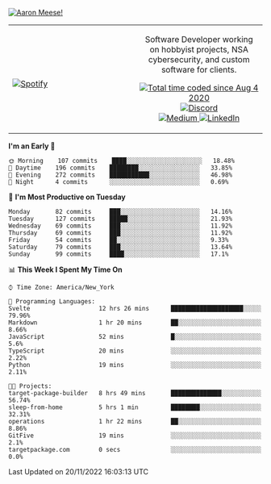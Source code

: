 [![Aaron Meese!](https://user-images.githubusercontent.com/17814535/88975338-a2aabf00-d27f-11ea-963f-8a19608716b4.png)](https://github.com/ajmeese7/readme-ascii "README ASCII")

<!-- Modified from project here: https://github.com/novatorem/novatorem -->
<table width="100%">
  <tr>
  <td width="50%">

&nbsp; <br> [![Spotify](https://ajmeese7.vercel.app/api/spotify)](https://open.spotify.com/user/ajmeese)

  </td>
  <td width="50%">
    <p align="center">
    Software Developer working on hobbyist projects, NSA cybersecurity, and custom software for clients.
    </p>
    <p align="center">
      <a href="https://wakatime.com/@f726891d-3b02-46cd-9b60-e8c59f9e2b14">
        <img src="https://wakatime.com/badge/user/f726891d-3b02-46cd-9b60-e8c59f9e2b14.svg" alt="Total time coded since Aug 4 2020" title="WakaTime" />
      </a>
      <a href="http://link.aaronmeese.com/discord">
        <img src="https://img.shields.io/badge/discord-ajmeese7%234835-369?style=flat-square&logo=discord&logoColor=white&color=purple" alt="Discord" title="Discord">
      </a>
      <br />
      <a href="https://link.aaronmeese.com/medium">
        <img src="https://img.shields.io/badge/medium-ajmeese7-1DB954?style=flat-square&logo=medium&logoColor=white" alt="Medium" title="Medium">
      </a>
      <a href="https://link.aaronmeese.com/linkedin">
        <img src="https://img.shields.io/badge/linkedIn-aaronmeese-1DB954?style=flat-square&logo=linkedin&logoColor=white&color=blue" alt="LinkedIn" title="LinkedIn">
      </a>
    </p>
  </td>

</table>

[//]: <> (The `&nbsp;` is to have Aphelion take up more space)

<!--START_SECTION:waka-->
**I'm an Early 🐤** 

```text
🌞 Morning    107 commits    ████░░░░░░░░░░░░░░░░░░░░░   18.48% 
🌆 Daytime    196 commits    ████████░░░░░░░░░░░░░░░░░   33.85% 
🌃 Evening    272 commits    ███████████░░░░░░░░░░░░░░   46.98% 
🌙 Night      4 commits      ░░░░░░░░░░░░░░░░░░░░░░░░░   0.69%

```
📅 **I'm Most Productive on Tuesday** 

```text
Monday       82 commits     ███░░░░░░░░░░░░░░░░░░░░░░   14.16% 
Tuesday      127 commits    █████░░░░░░░░░░░░░░░░░░░░   21.93% 
Wednesday    69 commits     ███░░░░░░░░░░░░░░░░░░░░░░   11.92% 
Thursday     69 commits     ███░░░░░░░░░░░░░░░░░░░░░░   11.92% 
Friday       54 commits     ██░░░░░░░░░░░░░░░░░░░░░░░   9.33% 
Saturday     79 commits     ███░░░░░░░░░░░░░░░░░░░░░░   13.64% 
Sunday       99 commits     ████░░░░░░░░░░░░░░░░░░░░░   17.1%

```


📊 **This Week I Spent My Time On** 

```text
⌚︎ Time Zone: America/New_York

💬 Programming Languages: 
Svelte                   12 hrs 26 mins      ████████████████████░░░░░   79.96% 
Markdown                 1 hr 20 mins        ██░░░░░░░░░░░░░░░░░░░░░░░   8.66% 
JavaScript               52 mins             █░░░░░░░░░░░░░░░░░░░░░░░░   5.6% 
TypeScript               20 mins             ░░░░░░░░░░░░░░░░░░░░░░░░░   2.22% 
Python                   19 mins             ░░░░░░░░░░░░░░░░░░░░░░░░░   2.11%

🐱‍💻 Projects: 
target-package-builder   8 hrs 49 mins       ██████████████░░░░░░░░░░░   56.74% 
sleep-from-home          5 hrs 1 min         ████████░░░░░░░░░░░░░░░░░   32.31% 
operations               1 hr 22 mins        ██░░░░░░░░░░░░░░░░░░░░░░░   8.86% 
GitFive                  19 mins             ░░░░░░░░░░░░░░░░░░░░░░░░░   2.1% 
targetpackage.com        0 secs              ░░░░░░░░░░░░░░░░░░░░░░░░░   0.0%

```


 Last Updated on 20/11/2022 16:03:13 UTC
<!--END_SECTION:waka-->
